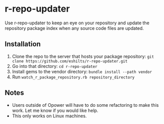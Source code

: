 r-repo-updater
==============

Use r-repo-updater to keep an eye on your repository and update the repository
package index when any source code files are updated.

Installation
------------

1. Clone the repo to the server that hosts your package repository: `git clone https://github.com/eshilts/r-repo-updater.git`
1. Go into that directory: `cd r-repo-updater`
1. Install gems to the vendor directory: `bundle install --path vendor`
1. Run `watch_r_package_repository.rb repository_directory`

Notes
-----

* Users outside of Opower will have to do some refactoring to make this work. Let me know if you would like help.
* This only works on Linux machines.
